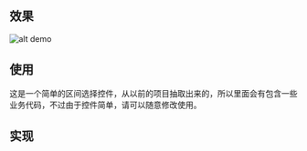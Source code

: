 ## 效果

![alt demo](/rangeview.gif "demo")

## 使用

这是一个简单的区间选择控件，从以前的项目抽取出来的，所以里面会有包含一些业务代码，不过由于控件简单，请可以随意修改使用。

## 实现
